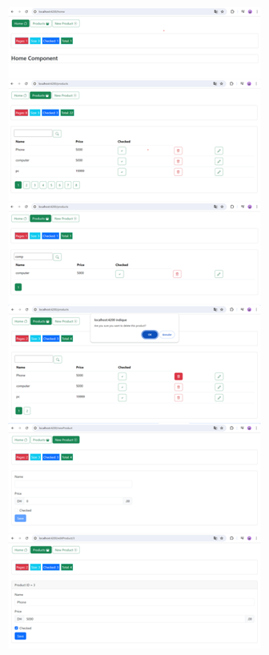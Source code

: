 ![](images/0.png)
![](images/1.png)
![](images/2.png)
![](images/delete.png)
![](images/newProduct.png)
![](images/edit.png)

